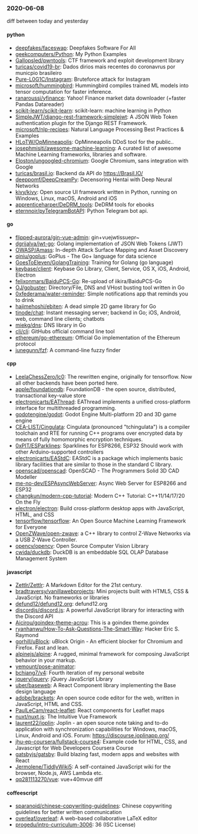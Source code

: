 ### 2020-06-08
diff between today and yesterday

#### python
* [deepfakes/faceswap](https://github.com/deepfakes/faceswap): Deepfakes Software For All
* [geekcomputers/Python](https://github.com/geekcomputers/Python): My Python Examples
* [Gallopsled/pwntools](https://github.com/Gallopsled/pwntools): CTF framework and exploit development library
* [turicas/covid19-br](https://github.com/turicas/covid19-br): Dados dirios mais recentes do coronavrus por municpio brasileiro
* [Pure-L0G1C/Instagram](https://github.com/Pure-L0G1C/Instagram): Bruteforce attack for Instagram
* [microsoft/hummingbird](https://github.com/microsoft/hummingbird): Hummingbird compiles trained ML models into tensor computation for faster inference.
* [ranaroussi/yfinance](https://github.com/ranaroussi/yfinance): Yahoo! Finance market data downloader (+faster Pandas Datareader)
* [scikit-learn/scikit-learn](https://github.com/scikit-learn/scikit-learn): scikit-learn: machine learning in Python
* [SimpleJWT/django-rest-framework-simplejwt](https://github.com/SimpleJWT/django-rest-framework-simplejwt): A JSON Web Token authentication plugin for the Django REST Framework.
* [microsoft/nlp-recipes](https://github.com/microsoft/nlp-recipes): Natural Language Processing Best Practices & Examples
* [HLoTW/OpMinneapolis](https://github.com/HLoTW/OpMinneapolis): OpMinneapolis DDoS tool for the public..
* [josephmisiti/awesome-machine-learning](https://github.com/josephmisiti/awesome-machine-learning): A curated list of awesome Machine Learning frameworks, libraries and software.
* [Eloston/ungoogled-chromium](https://github.com/Eloston/ungoogled-chromium): Google Chromium, sans integration with Google
* [turicas/brasil.io](https://github.com/turicas/brasil.io): Backend da API do https://Brasil.IO/
* [deeppomf/DeepCreamPy](https://github.com/deeppomf/DeepCreamPy): Decensoring Hentai with Deep Neural Networks
* [kivy/kivy](https://github.com/kivy/kivy): Open source UI framework written in Python, running on Windows, Linux, macOS, Android and iOS
* [apprenticeharper/DeDRM_tools](https://github.com/apprenticeharper/DeDRM_tools): DeDRM tools for ebooks
* [eternnoir/pyTelegramBotAPI](https://github.com/eternnoir/pyTelegramBotAPI): Python Telegram bot api.

#### go
* [flipped-aurora/gin-vue-admin](https://github.com/flipped-aurora/gin-vue-admin): gin+vuejwtissuepr~
* [dgrijalva/jwt-go](https://github.com/dgrijalva/jwt-go): Golang implementation of JSON Web Tokens (JWT)
* [OWASP/Amass](https://github.com/OWASP/Amass): In-depth Attack Surface Mapping and Asset Discovery
* [qiniu/goplus](https://github.com/qiniu/goplus): GoPlus - The Go+ language for data science
* [GoesToEleven/GolangTraining](https://github.com/GoesToEleven/GolangTraining): Training for Golang (go language)
* [keybase/client](https://github.com/keybase/client): Keybase Go Library, Client, Service, OS X, iOS, Android, Electron
* [felixonmars/BaiduPCS-Go](https://github.com/felixonmars/BaiduPCS-Go): Re-upload of iikira/BaiduPCS-Go
* [OJ/gobuster](https://github.com/OJ/gobuster): Directory/File, DNS and VHost busting tool written in Go
* [0xfederama/water-reminder](https://github.com/0xfederama/water-reminder): Simple notifications app that reminds you to drink
* [hajimehoshi/ebiten](https://github.com/hajimehoshi/ebiten): A dead simple 2D game library for Go
* [tinode/chat](https://github.com/tinode/chat): Instant messaging server; backend in Go; iOS, Android, web, command line clients; chatbots
* [miekg/dns](https://github.com/miekg/dns): DNS library in Go
* [cli/cli](https://github.com/cli/cli): GitHubs official command line tool
* [ethereum/go-ethereum](https://github.com/ethereum/go-ethereum): Official Go implementation of the Ethereum protocol
* [junegunn/fzf](https://github.com/junegunn/fzf):  A command-line fuzzy finder

#### cpp
* [LeelaChessZero/lc0](https://github.com/LeelaChessZero/lc0): The rewritten engine, originally for tensorflow. Now all other backends have been ported here.
* [apple/foundationdb](https://github.com/apple/foundationdb): FoundationDB - the open source, distributed, transactional key-value store
* [electronicarts/EAThread](https://github.com/electronicarts/EAThread): EAThread implements a unified cross-platform interface for multithreaded programming.
* [godotengine/godot](https://github.com/godotengine/godot): Godot Engine  Multi-platform 2D and 3D game engine
* [CEA-LIST/Cingulata](https://github.com/CEA-LIST/Cingulata): Cingulata (pronounced "tchingulata") is a compiler toolchain and RTE for running C++ programs over encrypted data by means of fully homomorphic encryption techniques.
* [0xPIT/ESParklines](https://github.com/0xPIT/ESParklines): Sparklines  for ESP8266, ESP32  Should work with other Arduino-supported controllers
* [electronicarts/EAStdC](https://github.com/electronicarts/EAStdC): EAStdC is a package which implements basic library facilities that are similar to those in the standard C library.
* [openscad/openscad](https://github.com/openscad/openscad): OpenSCAD - The Programmers Solid 3D CAD Modeller
* [me-no-dev/ESPAsyncWebServer](https://github.com/me-no-dev/ESPAsyncWebServer): Async Web Server for ESP8266 and ESP32
* [changkun/modern-cpp-tutorial](https://github.com/changkun/modern-cpp-tutorial):  Modern C++ Tutorial: C++11/14/17/20 On the Fly
* [electron/electron](https://github.com/electron/electron): Build cross-platform desktop apps with JavaScript, HTML, and CSS
* [tensorflow/tensorflow](https://github.com/tensorflow/tensorflow): An Open Source Machine Learning Framework for Everyone
* [OpenZWave/open-zwave](https://github.com/OpenZWave/open-zwave): a C++ library to control Z-Wave Networks via a USB Z-Wave Controller.
* [opencv/opencv](https://github.com/opencv/opencv): Open Source Computer Vision Library
* [cwida/duckdb](https://github.com/cwida/duckdb): DuckDB is an embeddable SQL OLAP Database Management System

#### javascript
* [Zettlr/Zettlr](https://github.com/Zettlr/Zettlr): A Markdown Editor for the 21st century.
* [bradtraversy/vanillawebprojects](https://github.com/bradtraversy/vanillawebprojects): Mini projects built with HTML5, CSS & JavaScript. No frameworks or libraries
* [defund12/defund12.org](https://github.com/defund12/defund12.org): defund12.org
* [discordjs/discord.js](https://github.com/discordjs/discord.js): A powerful JavaScript library for interacting with the Discord API
* [Aicirou/goindex-theme-acrou](https://github.com/Aicirou/goindex-theme-acrou): This is a goindex theme.goindex
* [ryanhanwu/How-To-Ask-Questions-The-Smart-Way](https://github.com/ryanhanwu/How-To-Ask-Questions-The-Smart-Way):  Hacker Eric S. Raymond 
* [gorhill/uBlock](https://github.com/gorhill/uBlock): uBlock Origin - An efficient blocker for Chromium and Firefox. Fast and lean.
* [alpinejs/alpine](https://github.com/alpinejs/alpine): A rugged, minimal framework for composing JavaScript behavior in your markup.
* [yemount/pose-animator](https://github.com/yemount/pose-animator): 
* [bchiang7/v4](https://github.com/bchiang7/v4): Fourth iteration of my personal website
* [jquery/jquery](https://github.com/jquery/jquery): jQuery JavaScript Library
* [uber/baseweb](https://github.com/uber/baseweb): A React Component library implementing the Base design language
* [adobe/brackets](https://github.com/adobe/brackets): An open source code editor for the web, written in JavaScript, HTML and CSS.
* [PaulLeCam/react-leaflet](https://github.com/PaulLeCam/react-leaflet):  React components for  Leaflet maps
* [nuxt/nuxt.js](https://github.com/nuxt/nuxt.js): The Intuitive Vue Framework
* [laurent22/joplin](https://github.com/laurent22/joplin): Joplin - an open source note taking and to-do application with synchronization capabilities for Windows, macOS, Linux, Android and iOS. Forum: https://discourse.joplinapp.org/
* [jhu-ep-coursera/fullstack-course4](https://github.com/jhu-ep-coursera/fullstack-course4): Example code for HTML, CSS, and Javascript for Web Developers Coursera Course
* [gatsbyjs/gatsby](https://github.com/gatsbyjs/gatsby): Build blazing fast, modern apps and websites with React
* [Jermolene/TiddlyWiki5](https://github.com/Jermolene/TiddlyWiki5): A self-contained JavaScript wiki for the browser, Node.js, AWS Lambda etc.
* [qq281113270/vue](https://github.com/qq281113270/vue): vue+40mvue diff

#### coffeescript
* [sparanoid/chinese-copywriting-guidelines](https://github.com/sparanoid/chinese-copywriting-guidelines): Chinese copywriting guidelines for better written communication
* [overleaf/overleaf](https://github.com/overleaf/overleaf): A web-based collaborative LaTeX editor
* [progedu/intro-curriculum-3006](https://github.com/progedu/intro-curriculum-3006): 36 (ISC License)
